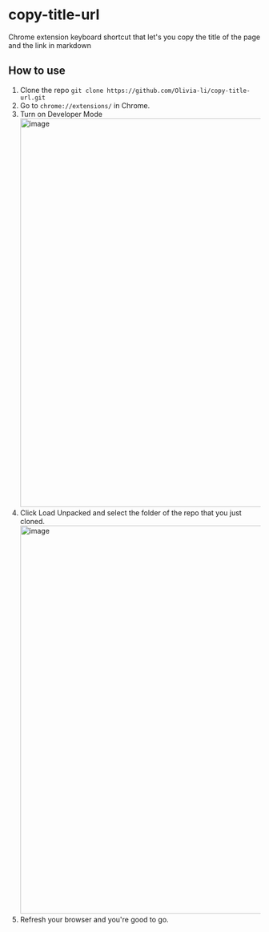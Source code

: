 # copy-title-url
Chrome extension keyboard shortcut that let's you copy the title of the page and the link in markdown

## How to use
1) Clone the repo `git clone https://github.com/Olivia-li/copy-title-url.git`
2) Go to `chrome://extensions/` in Chrome.
3) Turn on Developer Mode <br><img width="776" alt="image" src="https://github.com/Olivia-li/copy-title-url/assets/9896624/97fedff4-fe59-43db-893c-d72a0111351e">
4) Click Load Unpacked and select the folder of the repo that you just cloned. <br><img width="775" alt="image" src="https://github.com/Olivia-li/copy-title-url/assets/9896624/245b751a-280e-4167-905d-4e58581aad28">
5) Refresh your browser and you're good to go.

